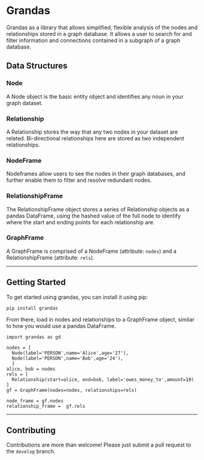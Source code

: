 # Grandas

Grandas as a library that allows simplified, flexible analysis of the nodes and relationships stored in a graph database. It allows a user to search for and filter information and connections contained in a subgraph of a graph database.

## Data Structures
### Node
A Node object is the basic entity object and identifies any noun in your graph dataset.


### Relationship
A Relationship stores the way that any two nodes in your dataset are related. Bi-directional relationships here are stored as two independent relationships.

### NodeFrame
Nodeframes allow users to see the nodes in their graph databases, and further enable them to filter and resolve redundant nodes.

### RelationshipFrame
The RelationshipFrame object stores a series of Relationship objects as a pandas DataFrame, using the hashed value of the full node to identify where the start and ending points for each relationship are.

### GraphFrame
A GraphFrame is comprised of a NodeFrame (attribute: `nodes`) and a RelationshipFrame (attribute: `rels`).

---
## Getting Started
To get started using grandas, you can install it using pip:
```
pip install grandas
```

From there, load in nodes and relationships to a GraphFrame object, similar to how you would use a pandas DataFrame.

```
import grandas as gd

nodes = [
  Node(label='PERSON',name='Alice',age='27'),
  Node(label='PERSON',name='Bob',age='24'),
  ]
alice, bob = nodes
rels = [
  Relationship(start=alice, end=bob, label='owes_money_to',amount=10)
]
gf = GraphFrame(nodes=nodes, relationships=rels)

node_frame = gf.nodes
relationship_frame =  gf.rels
```


---
## Contributing
Contributions are more than welcome! Please just submit a pull request to the `develop` branch.
